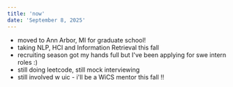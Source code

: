 ```yaml
---
title: 'now'
date: 'September 8, 2025'
---
```

- moved to Ann Arbor, MI for graduate school!
- taking NLP, HCI and Information Retrieval this fall
- recruiting season got my hands full but I've been applying for swe intern roles :)
- still doing leetcode, still mock interviewing
- still involved w uic - i'll be a WiCS mentor this fall !!